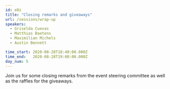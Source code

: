 ```yaml
---
id: e8z
title: "Closing remarks and giveaways"
url: /sessions/wrap-up
speakers:
  - Griselda Cuevas
  - Matthias Baetens
  - Maximilian Michels
  - Austin Bennett

time_start: 2020-08-28T18:40:00.000Z
time_end:   2020-08-28T19:00:00.000Z
day_num: 5
---
```


Join us for some closing remarks from the event steering committee as well as the raffles for the giveaways.